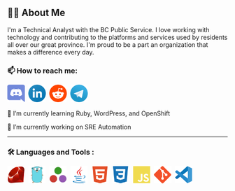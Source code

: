 
## :man_technologist: About Me

I'm a Technical Analyst with the BC Public Service. I love working with technology and contributing to the platforms and services used by residents all over our great province. I'm proud to be a part an organization that makes a difference every day.

### 📫 How to reach me:

<a href="https://discord.com/channels/Farghul#6751"><img src="icons/discord.svg" title="Discord" alt="Discord" width="40" height="40"/></a>&nbsp;
<a href="https://www.linkedin.com/in/byron-stuike"><img src="icons/linkedin.svg" title="LinkedIn" alt="LinkedIn" width="40" height="40"/></a>&nbsp;
<a href="https://www.reddit.com/user/farghul"><img src="icons/reddit.svg" title="Reddit" alt="Reddit" width="40" height="40"/></a>&nbsp;
<a href="https://t.me/farghul"><img src="icons/telegram.svg" title="Telegram" alt="Telegram" width="40" height="40"/></a>&nbsp;

🌱 I’m currently learning Ruby, WordPress, and OpenShift

🔭 I’m currently working on SRE Automation

---

### :hammer_and_wrench: Languages and Tools :
  
<div>
  <a href="https://www.ruby-lang.org/en/"><img src="icons/ruby.svg" title="Ruby" alt="Ruby" width="40" height="40"/></a>&nbsp;
  <a href="https://go.dev/"><img src="icons/go.svg" title="Go" alt="Go" width="40" height="40"/></a>&nbsp;
  <a href="https://julialang.org/"><img src="icons/julia.svg" title="Julia" alt="Julia" width="40" height="40"/></a>&nbsp;
  <a href="https://www.java.com/en/"><img src="icons/java.svg" title="Java" alt="Java" width="40" height="40"/></a>&nbsp;
  <a href="https://html.com/html5/"><img src="icons/html5.svg" title="HTML5" alt="HTML" width="40" height="40"/></a>&nbsp;
  <a href="https://css3.com/"><img src="icons/css3.svg"  title="CSS3" alt="CSS" width="40" height="40"/></a>&nbsp;
  <a href="https://www.javascript.com/"><img src="icons/js.svg" title="JavaScript" alt="JavaScript" width="40" height="40"/></a>&nbsp;
  <a href="https://git-scm.com"><img src="icons/git.svg" title="Git" **alt="Git" width="40" height="40"/></a>&nbsp;
  <a href="https://code.visualstudio.com/"><img src="icons/vscode.svg" title="VSCode" **alt="VSCode" width="40" height="40"/></a>&nbsp;
</div>

<!--
**nausicaan/nausicaan** is a ✨ _special_ ✨ repository because its `README.md` (this file) appears on your GitHub profile.

Here are some ideas to get you started:

- 🔭 I’m currently working on ...
- 🌱 I’m currently learning ...
- 👯 I’m looking to collaborate on ...
- 🤔 I’m looking for help with ...
- 💬 Ask me about ...
- 📫 How to reach me: ...
- 😄 Pronouns: ...
- ⚡ Fun fact: ...
-->